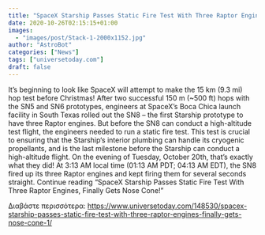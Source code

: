 ```yaml
---
title: "SpaceX Starship Passes Static Fire Test With Three Raptor Engines, Finally Gets Nose Cone!"
date: 2020-10-26T02:15:15+01:00
images:
  - "images/post/Stack-1-2000x1152.jpg"
author: "AstroBot"
categories: ["News"]
tags: ["universetoday.com"]
draft: false
---
```


It’s beginning to look like SpaceX will attempt to make the 15 km (9.3 mi) hop test before Christmas! After two successful 150 m (~500 ft) hops with the SN5 and SN6 prototypes, engineers at SpaceX’s Boca Chica launch facility in South Texas rolled out the SN8 – the first Starship prototype to have three Raptor engines. But before the SN8 can conduct a high-altitude test flight, the engineers needed to run a static fire test. This test is crucial to ensuring that the Starship‘s interior plumbing can handle its cryogenic propellants, and is the last milestone before the Starship can conduct a high-altitude flight. On the evening of Tuesday, October 20th, that’s exactly what they did! At 3:13 AM local time (01:13 AM PDT; 04:13 AM EDT), the SN8 fired up its three Raptor engines and kept firing them for several seconds straight. Continue reading “SpaceX Starship Passes Static Fire Test With Three Raptor Engines, Finally Gets Nose Cone!” 

Διαβάστε περισσότερα: https://www.universetoday.com/148530/spacex-starship-passes-static-fire-test-with-three-raptor-engines-finally-gets-nose-cone-1/

